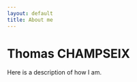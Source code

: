 ```yaml
---
layout: default
title: About me
---
```


# Thomas CHAMPSEIX

Here is a description of how I am.
